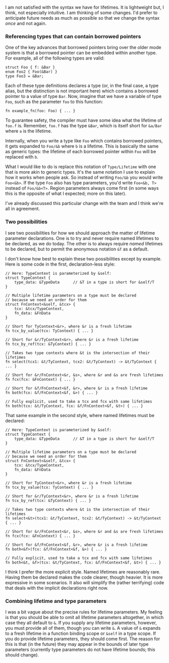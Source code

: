 I am not satisfied with the syntax we have for lifetimes.  It is
lightweight but, I think, not especially intuitive.  I am thinking of
some changes.  I'd prefer to anticipate future needs as much as
possible so that we change the syntax *once* and not again.

<!-- more -->

### Referencing types that can contain borrowed pointers

One of the key advances that borrowed pointers bring over the older
mode system is that a borrowed pointer can be embedded within another
type.  For example, all of the following types are valid:
 
    struct Foo { f: &Bar }
    enum Foo2 { Foo(&Bar) }
    type Foo3 = &Bar;

Each of these type definitions declares a type (or, in the final case,
a type alias, but the distinction is not important here) which
contains a borrowed pointer to a value of type `Bar`. Now, imagine
that we have a variable of type `Foo`, such as the parameter `foo` to
this function:

    fn example_fn(foo: Foo) { ... }
    
To guarantee safety, the compiler must have some idea what the
lifetime of `foo.f` is.  Remember, `foo.f` has the type `&Bar`, which
is itself short for `&a/Bar` where `a` is the lifetime.

Internally, when you write a type like `Foo` which contains borrowed
pointers, it gets expanded to `Foo/&b` where `b` is a lifetime.  This
is basically the same as generic types: the lifetime of each borrowed
pointer within `Foo` will be replaced with `b`.

What I would like to do is replace this notation of `Type/Lifetime`
with one that is more akin to generic types.  It's the same notation I
use to explain how it works when people ask.  So instead of writing
`Foo/&b` you would write `Foo<&b>`.  If the type `Foo` also has type
parameters, you'd write `Foo<&b, T>` instead of `Foo/&b<T>`.  Region
parameters always come first (in some ways this is the opposite of
what I expected; more on this later).

I've already discussed this particular change with the team and I
think we're all in agreement.

### Two possibilities

I see two possibilities for how we should approach the matter of
lifetime parameter declarations.  One is to try and never require
named lifetimes to be declared, as we do today.  The other is to
always require *named* lifetimes to be declared, but to permit the
anonymous notation `&T` as a default.

I don't know how best to explain these two possibilities except by
example.  Here is some code in the first, declaration-less style:

    // Here: TypeContext is parameterized by &self:
    struct TypeContext {
        type_data: &TypeData      // &T in a type is short for &self/T
    }
    
    // Multiple lifetime parameters on a type must be declared
    // because we need an order for them
    struct FnContext<&self, &tcx> {
        tcx: &tcx/TypeContext,
        fn_data: &FnData
    }
    
    // Short for TyContext<&r>, where &r is a fresh lifetime
    fn tcx_by_value(tcx: TyContext) { ... }

    // Short for &r/TyContext<&r>, where &r is a fresh lifetime
    fn tcx_by_ref(tcx: &TyContext) { ... }

    // Takes two type contexts where &t is the intersection of their lifetimes
    fn select(tcx1: &t/TyContext, tcx2: &t/TyContext) -> &t/TyContext { ... }

    // Short for &r/FnContext<&r, &s>, where &r and &s are fresh lifetimes
    fn fcx(fcx: &FnContext) { ... }
    
    // Short for &f/FnContext<&f, &r>, where &r is a fresh lifetime
    fn both(fcx: &f/FnContext<&f, &>) { ... }

    // Fully explicit, used to take a tcx and fcx with same lifetimes
    fn both(tcx: &t/TyContext, fcx: &f/FnContext<&f, &t>) { ... }

That same example in the second style, where named lifetimes must be declared:

    // Here: TypeContext is parameterized by &self:
    struct TypeContext {
        type_data: &TypeData      // &T in a type is short for &self/T
    }
    
    // Multiple lifetime parameters on a type must be declared
    // because we need an order for them
    struct FnContext<&self, &tcx> {
        tcx: &tcx/TypeContext,
        fn_data: &FnData
    }
    
    // Short for TyContext<&r>, where &r is a fresh lifetime
    fn tcx_by_value(tcx: TyContext) { ... }

    // Short for &r/TyContext<&r>, where &r is a fresh lifetime
    fn tcx_by_ref(tcx: &TyContext) { ... }

    // Takes two type contexts where &t is the intersection of their lifetimes
    fn select<&t>(tcx1: &t/TyContext, tcx2: &t/TyContext) -> &t/TyContext { ... }

    // Short for &r/FnContext<&r, &s>, where &r and &s are fresh lifetimes
    fn fcx(fcx: &FnContext) { ... }

    // Short for &f/FnContext<&f, &r>, where &r is a fresh lifetime
    fn both<&f>(fcx: &f/FnContext<&f, &>) { ... }

    // Fully explicit, used to take a tcx and fcx with same lifetimes
    fn both<&t, &f>(tcx: &t/TyContext, fcx: &f/FnContext<&f, &t>) { ... }

I think I prefer the more explicit style.  Named lifetimes are
reasonably rare.  Having them be declared makes the code clearer,
though heavier.  It is more expressive in some scenarios.  It also
will simplify the (rather terrifying) code that deals with the
implicit declarations right now.

### Combining lifetime and type parameters

I was a bit vague about the precise rules for lifetime parameters.  My
feeling is that you should be able to omit all lifetime parameters
altogether, in which case they all default to `&`.  If you supply any
lifetime parameters, however, you must provide all of them, though you
can write `&`.  A value of `&` expands to a fresh lifetime in a
function binding scope or `&self` in a type scope.  If you do provide
lifetime parameters, they should come first.  The reason for this is
that (in the future) they may appear in the bounds of later type
parameters (currently type parameters do not have lifetime bounds;
this should change).

